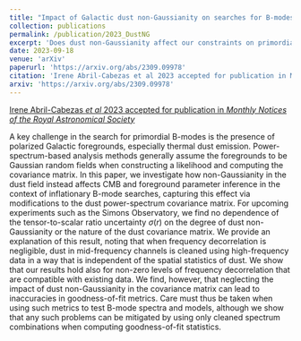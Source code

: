```yaml
---
title: "Impact of Galactic dust non-Gaussianity on searches for B-modes from inflation"
collection: publications
permalink: /publication/2023_DustNG
excerpt: 'Does dust non-Gaussianity affect our constraints on primordial gravitational waves?'
date: 2023-09-18
venue: 'arXiv'
paperurl: 'https://arxiv.org/abs/2309.09978'
citation: 'Irene Abril-Cabezas et al 2023 accepted for publication in MNRAS'
arxiv: 'https://arxiv.org/abs/2309.09978'
---
```


[Irene Abril-Cabezas _et al_ 2023 accepted for publication in _Monthly Notices of the Royal Astronomical Society_](https://arxiv.org/abs/2309.09978)

A key challenge in the search for primordial B-modes is the presence of polarized Galactic foregrounds, especially thermal dust emission. Power-spectrum-based analysis methods generally assume the foregrounds to be Gaussian random fields when constructing a likelihood and computing the covariance matrix. In this paper, we investigate how non-Gaussianity in the dust field instead affects CMB and foreground parameter inference in the context of inflationary B-mode searches, capturing this effect via modifications to the dust power-spectrum covariance matrix. For upcoming experiments such as the Simons Observatory, we find no dependence of the tensor-to-scalar ratio uncertainty $\sigma(r)$ on the degree of dust non-Gaussianity or the nature of the dust covariance matrix. We provide an explanation of this result, noting that when frequency decorrelation is negligible, dust in mid-frequency channels is cleaned using high-frequency data in a way that is independent of the spatial statistics of dust. We show that our results hold also for non-zero levels of frequency decorrelation that are compatible with existing data. We find, however, that neglecting the impact of dust non-Gaussianity in the covariance matrix can lead to inaccuracies in goodness-of-fit metrics. Care must thus be taken when using such metrics to test B-mode spectra and models, although we show that any such problems can be mitigated by using only cleaned spectrum combinations when computing goodness-of-fit statistics.  
